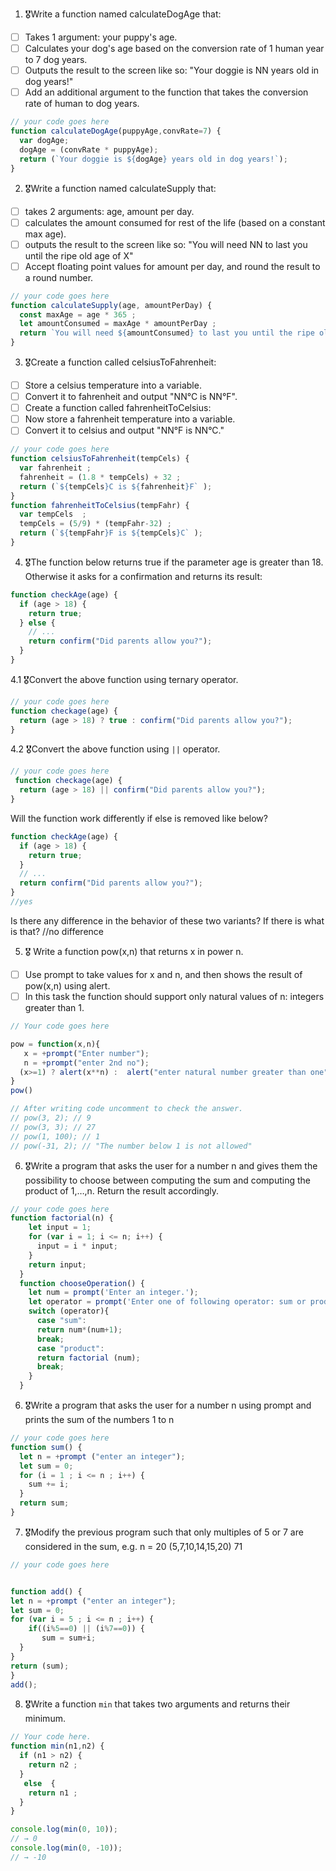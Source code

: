 1. 🎖Write a function named calculateDogAge that:
  * [ ] Takes 1 argument: your puppy's age.
  * [ ] Calculates your dog's age based on the conversion rate of 1 human year to 7 dog years.
  * [ ] Outputs the result to the screen like so: "Your doggie is NN years old in dog years!"
  * [ ] Add an additional argument to the function that takes the conversion rate of human to dog years.

```js
// your code goes here
function calculateDogAge(puppyAge,convRate=7) {
  var dogAge;
  dogAge = (convRate * puppyAge);
  return (`Your doggie is ${dogAge} years old in dog years!`);
}
```
2. 🎖Write a function named calculateSupply that:
  * [ ] takes 2 arguments: age, amount per day.
  * [ ] calculates the amount consumed for rest of the life (based on a constant max age).
  * [ ] outputs the result to the screen like so: "You will need NN to last you until the ripe old age of X"
  * [ ] Accept floating point values for amount per day, and round the result to a round number.

```js
// your code goes here
function calculateSupply(age, amountPerDay) {
  const maxAge = age * 365 ;
  let amountConsumed = maxAge * amountPerDay ;
  return `You will need ${amountConsumed} to last you until the ripe old age of ${age}` ;
}
```
3. 🎖Create a function called celsiusToFahrenheit:
  * [ ] Store a celsius temperature into a variable.
  * [ ] Convert it to fahrenheit and output "NN°C is NN°F".
  * [ ] Create a function called fahrenheitToCelsius:
  * [ ] Now store a fahrenheit temperature into a variable.
  * [ ] Convert it to celsius and output "NN°F is NN°C."

```js
// your code goes here
function celsiusToFahrenheit(tempCels) {
  var fahrenheit ;
  fahrenheit = (1.8 * tempCels) + 32 ;
  return (`${tempCels}C is ${fahrenheit}F` );
}
function fahrenheitToCelsius(tempFahr) {
  var tempCels  ;
  tempCels = (5/9) * (tempFahr-32) ;
  return (`${tempFahr}F is ${tempCels}C` );
}
```
4. 🎖The function below returns true if the parameter age is greater than 18. Otherwise it asks for a confirmation and returns its result:

```js
function checkAge(age) {
  if (age > 18) {
    return true;
  } else {
    // ...
    return confirm("Did parents allow you?");
  }
}
```
  4.1 🎖Convert the above function using ternary operator.
  ```js
  // your code goes here
  function checkage(age) {
    return (age > 18) ? true : confirm("Did parents allow you?");
  }
  ```

  4.2 🎖Convert the above function using `||` operator.
  ```js
  // your code goes here
   function checkage(age) {
    return (age > 18) || confirm("Did parents allow you?");
  }
  ```
Will the function work differently if else is removed like below?

```js
function checkAge(age) {
  if (age > 18) {
    return true;
  }
  // ...
  return confirm("Did parents allow you?");
}
//yes
```
Is there any difference in the behavior of these two variants? If there is what is that? //no difference


5. 🎖 Write a function pow(x,n) that returns x in power n.

  * [ ] Use prompt to take values for x and n, and then shows the result of pow(x,n) using alert.
  * [ ] In this task the function should support only natural values of n: integers greater than 1.

```js
// Your code goes here

pow = function(x,n){
   x = +prompt("Enter number");
   n = +prompt("enter 2nd no");
  (x>=1) ? alert(x**n) :  alert("enter natural number greater than one");
}
pow()

// After writing code uncomment to check the answer.
// pow(3, 2); // 9
// pow(3, 3); // 27
// pow(1, 100); // 1
// pow(-31, 2); // "The number below 1 is not allowed"
```

6. 🎖Write a program that asks the user for a number n and gives them the possibility to choose between computing the sum and computing the product of 1,…,n. Return the result accordingly.

```js
// your code goes here
function factorial(n) {
    let input = 1;
    for (var i = 1; i <= n; i++) {
      input = i * input;
    }
    return input;
  }
  function chooseOperation() {
    let num = prompt('Enter an integer.');
    let operator = prompt('Enter one of following operator: sum or product');
    switch (operator){
      case "sum": 
      return num*(num+1);
      break;
      case "product": 
      return factorial (num);
      break;
    }
  }
```
6. 🎖Write a program that asks the user for a number n using prompt and prints the sum of the numbers 1 to n

```js
// your code goes here
function sum() {
  let n = +prompt ("enter an integer");
  let sum = 0;
  for (i = 1 ; i <= n ; i++) {
    sum += i;
  }
  return sum;
}
```
7. 🎖Modify the previous program such that only multiples of 5 or 7 are considered in the sum, e.g. n = 20 (5,7,10,14,15,20) 71

```js
// your code goes here


function add() {
let n = +prompt ("enter an integer");
let sum = 0;
for (var i = 5 ; i <= n ; i++) {
    if((i%5==0) || (i%7==0)) {
       sum = sum+i;
  } 
}
return (sum);
}
add();

```

8. 🎖Write a function `min` that takes two arguments and returns their minimum.

```js
// Your code here.
function min(n1,n2) {
  if (n1 > n2) {
    return n2 ;
  }
   else  {
    return n1 ;
  }
}

console.log(min(0, 10));
// → 0
console.log(min(0, -10));
// → -10
```